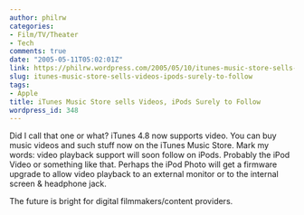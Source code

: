 ```yaml
---
author: philrw
categories:
- Film/TV/Theater
- Tech
comments: true
date: "2005-05-11T05:02:01Z"
link: https://philrw.wordpress.com/2005/05/10/itunes-music-store-sells-videos-ipods-surely-to-follow/
slug: itunes-music-store-sells-videos-ipods-surely-to-follow
tags:
- Apple
title: iTunes Music Store sells Videos, iPods Surely to Follow
wordpress_id: 348
---
```


Did I call that one or what? iTunes 4.8 now supports video. You can buy music videos and such stuff now on the iTunes Music Store. Mark my words: video playback support will soon follow on iPods. Probably the iPod Video or something like that. Perhaps the iPod Photo will get a firmware upgrade to allow video playback to an external monitor or to the internal screen & headphone jack.

The future is bright for digital filmmakers/content providers.